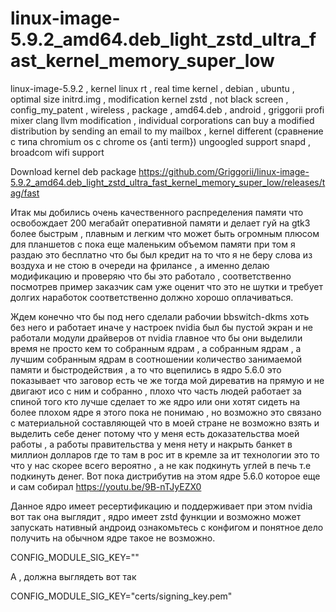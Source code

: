 # linux-image-5.9.2_amd64.deb_light_zstd_ultra_fast_kernel_memory_super_low
linux-image-5.9.2 , kernel linux rt , real time kernel , debian , ubuntu , optimal size initrd.img , modification kernel zstd , not black screen , config_my_patent , wireless , package , amd64.deb , android , griggorii profi mixer clang llvm modification , individual corporations can buy a modified distribution by sending an email to my mailbox , kernel different (сравнение с типа chromium os с chrome os {anti term}) ungoogled support snapd , broadcom wifi support

Download kernel deb package https://github.com/Griggorii/linux-image-5.9.2_amd64.deb_light_zstd_ultra_fast_kernel_memory_super_low/releases/tag/fast

Итак мы добились очень качественного распределения памяти что освобождает 200 мегабайт оперативной памяти и делает гуй на gtk3 более быстрым , плавным и легким что может быть огромным плюсом для планшетов с пока еще маленьким объемом памяти  при том я раздаю это бесплатно что бы был кредит на то что я не беру слова из воздуха и не стою в очереди на фрилансе , а именно делаю модификацию и проверяю что бы это работало , соответственно посмотрев пример заказчик сам уже оценит что это не шутки и требует долгих наработок соответственно должно хорошо оплачиваться.

Ждем конечно что бы под него сделали рабочии bbswitch-dkms хоть без него и работает иначе у настроек nvidia был бы пустой экран и не работали модули драйверов от nvidia главное что бы они выделили время не просто кем то собранным ядрам , а собранным ядрам , а лучшим собранным ядрам в соотношении количество занимаемой памяти и быстродействия , а то что вцепились в ядро 5.6.0 это показывает что заговор есть че же тогда мой диреватив на прямую и не двигают исо с ним и собранно , плохо что часть людей работает за спиной того кто лучше сделает то же ядро или они хотят сидеть на более плохом ядре я этого пока не понимаю , но возможно это связано с материальной составляющей что в моей стране не возможно взять и выделить себе денег потому что у меня есть доказательства моей работы , а работы правительства у меня нету и накрыть банкет в миллион долларов где то там в рос ит в кремле за ит технологии это то что у нас скорее всего вероятно , а не как подкинуть углей в печь т.е подкинуть денег. Вот пока дистрибутив на этом ядре 5.6.0 которое еще и сам собирал https://youtu.be/9B-nTJyEZX0 

Данное ядро имеет ресертификацию и поддерживает при этом nvidia вот так она выглядит , ядро имеет zstd функции и возможно может запускать нативный андроид ознакомьтесь с конфигом и понятное дело получить на обычном ядре такое не возможно.

CONFIG_MODULE_SIG_KEY=""

А , должна выглядеть вот так

CONFIG_MODULE_SIG_KEY="certs/signing_key.pem"



